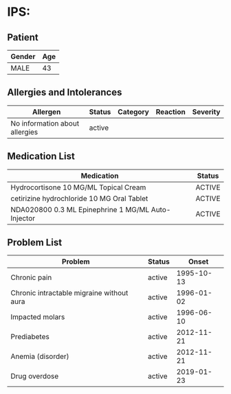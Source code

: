 # IPS:

## Patient

|Gender|Age|
|---|---|
|MALE|43|

## Allergies and Intolerances

|Allergen|Status|Category|Reaction|Severity|
|---|---|---|---|---|
|No information about allergies|active||||

## Medication List

|Medication|Status|
|---|---|
|Hydrocortisone 10 MG/ML Topical Cream|ACTIVE|
|cetirizine hydrochloride 10 MG Oral Tablet|ACTIVE|
|NDA020800 0.3 ML Epinephrine 1 MG/ML Auto-Injector|ACTIVE|

## Problem List

|Problem|Status|Onset|
|---|---|---|
|Chronic pain|active|1995-10-13|
|Chronic intractable migraine without aura|active|1996-01-02|
|Impacted molars|active|1996-06-10|
|Prediabetes|active|2012-11-21|
|Anemia (disorder)|active|2012-11-21|
|Drug overdose|active|2019-01-23|
